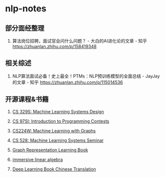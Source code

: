# nlp-notes

## 部分面经整理

1. 算法岗位招聘，面试官会问什么问题？ - 大白的AI进化论的文章 - 知乎 https://zhuanlan.zhihu.com/p/158419348

## 相关综述

1. NLP算法面试必备！史上最全！PTMs：NLP预训练模型的全面总结 - JayJay的文章 - 知乎 https://zhuanlan.zhihu.com/p/115014536

## 开源课程&书籍

1. [CS 329S: Machine Learning Systems Design](https://stanford-cs329s.github.io/)

2. [CS 97SI: Introduction to Programming Contests](https://web.stanford.edu/class/cs97si/)

3. [CS224W: Machine Learning with Graphs](http://web.stanford.edu/class/cs224w/)

4. [CS 528: Machine Learning Systems Seminar](https://mlsys.stanford.edu/cs528/)

5. [Graph Representation Learning Book](https://www.cs.mcgill.ca/~wlh/grl_book/)

6. [immersive linear algebra](http://immersivemath.com/ila/)

7. [Deep Learning Book Chinese Translation](https://exacity.github.io/deeplearningbook-chinese/)

   

